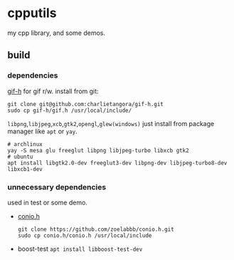 # cpputils

my cpp library, and some demos.

## build

### dependencies

[gif-h](https://github.com/charlietangora/gif-h) for gif r/w. install from git:

```shell
git clone git@github.com:charlietangora/gif-h.git
sudo cp gif-h/gif.h /usr/local/include/
```

`libpng`,`libjpeg`,`xcb`,`gtk2`,`opengl`,`glew(windows)` just install from package manager like `apt` or `yay`.

```shell
# archlinux
yay -S mesa glu freeglut libpng libjpeg-turbo libxcb gtk2
# ubuntu
apt install libgtk2.0-dev freeglut3-dev libpng-dev libjpeg-turbo8-dev libxcb1-dev
```

### unnecessary dependencies
used in test or some demo.

- [conio.h](https://github.com/zoelabbb/conio.h)
  ```shell
  git clone https://github.com/zoelabbb/conio.h.git
  sudo cp conio.h/conio.h /usr/local/include
  ```
- boost-test
  `apt install libboost-test-dev`

